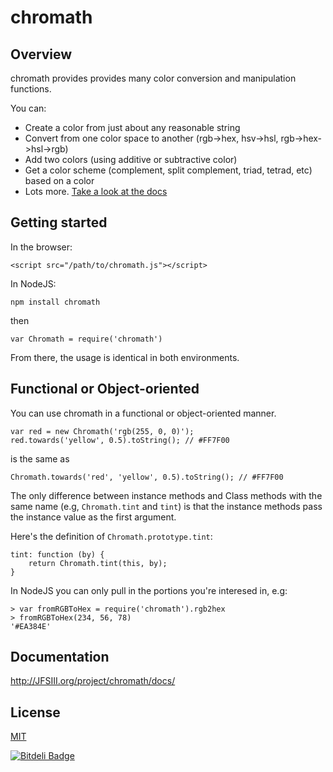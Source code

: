 # chromath

## Overview

  chromath provides provides many color conversion and manipulation functions. 
  
  You can:

 * Create a color from just about any reasonable string
 * Convert from one color space to another (rgb->hex, hsv->hsl, rgb->hex->hsl->rgb)
 * Add two colors (using additive or subtractive color)
 * Get a color scheme (complement, split complement, triad, tetrad, etc) based on a color
 * Lots more. [Take a look at the docs](http://JFSIII.org/project/chromath/docs/)

## Getting started
  In the browser:

    <script src="/path/to/chromath.js"></script>

  In NodeJS:

    npm install chromath

  then

    var Chromath = require('chromath')

  From there, the usage is identical in both environments.

## Functional or Object-oriented
  You can use chromath in a functional or object-oriented manner.

    var red = new Chromath('rgb(255, 0, 0)');
    red.towards('yellow', 0.5).toString(); // #FF7F00

  is the same as

    Chromath.towards('red', 'yellow', 0.5).toString(); // #FF7F00

  The only difference between instance methods and Class methods with
  the same name (e.g, `Chromath.tint` and `tint`) is that the instance
  methods pass the instance value as the first argument.

  Here's the definition of `Chromath.prototype.tint`:

    tint: function (by) {
        return Chromath.tint(this, by);
    }

  In NodeJS you can only pull in the portions you're interesed in,
  e.g:

    > var fromRGBToHex = require('chromath').rgb2hex
    > fromRGBToHex(234, 56, 78)
    '#EA384E'

## Documentation
  <http://JFSIII.org/project/chromath/docs/>

## License
[MIT](http://jfsiii.mit-license.org)

[![Bitdeli Badge](https://d2weczhvl823v0.cloudfront.net/jfsiii/chromath/trend.png)](https://bitdeli.com/free "Bitdeli Badge")

